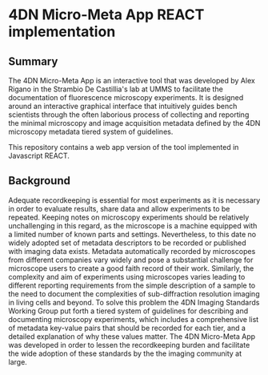 # 4DN Micro-Meta App REACT implementation
## Summary
The 4DN Micro-Meta App is an interactive tool that was developed by Alex Rigano in the Strambio De Castillia's lab at UMMS to facilitate the documentation of fluorescence microscopy experiments. 
It is designed around an interactive graphical interface that intuitively guides bench scientists through the often laborious process of collecting and reporting the minimal microscopy and image acquisition metadata defined by the 4DN microscopy metadata tiered system of guidelines. 

This repository contains a web app version of the tool implemented in Javascript REACT.

## Background
Adequate recordkeeping is essential for most experiments as it is necessary in order to evaluate results, share data and allow experiments to be repeated. Keeping notes on microscopy experiments should be relatively unchallenging in this regard, as the microscope is a machine equipped with a limited number of known parts and settings. Nevertheless, to this date no widely adopted set of metadata descriptors to be recorded or published with imaging data exists. Metadata automatically recorded by microscopes from different companies vary widely and pose a substantial challenge for microscope users to create a good faith record of their work. Similarly, the complexity and aim of experiments using microscopes varies leading to different reporting requirements from the simple description of a sample to the need to document the complexities of sub-diffraction resolution imaging in living cells and beyond.
To solve this problem the 4DN Imaging Standards Working Group put forth a tiered system of guidelines for describing and documenting microscopy experiments, which includes a comprehensive list of metadata key-value pairs that should be recorded for each tier, and a detailed explanation of why these values matter.
The 4DN Micro-Meta App was developed in order to lessen the recordkeeping burden and facilitate the wide adoption of these standards by  the the imaging community at large.



